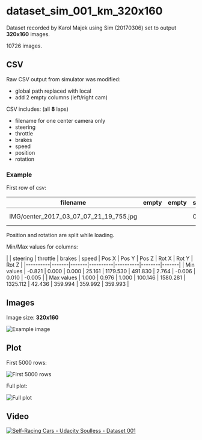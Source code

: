 # dataset_sim_001_km_320x160

Dataset recorded by Karol Majek using Sim (20170306) set to output **320x160** images.

10726 images.

## CSV

Raw CSV output from simulator was modified:

- global path replaced with local
- add 2 empty columns (left/right cam)


CSV includes: (all **8** laps)

- filename for one center camera only
- steering
- throttle
- brakes
- speed
- position
- rotation

### Example

First row of csv:

| filename | empty | empty | steering | throttle | brakes | speed | Position | Rotation|
|----------|-------|-------|----------|----------|--------|-------|----------------|----------------|
| IMG/center_2017_03_07_07_21_19_755.jpg | | | 0.0 | 0.681 | 0.0 | 32.178 | 1238.048:750.667: 29.766 | 356.186:177.798:359.968 |

Position and rotation are split while loading.

Min/Max values for columns:

|   | steering | throttle | brakes | speed | Pos X | Pos Y | Pos Z | Rot X | Rot Y | Rot Z |
|----------|-------|-------|----------|----------|--------|-------|
| Min values | -0.821 | 0.000 | 0.000 | 25.161 | 1179.530 | 491.830 | 2.764 | -0.006 | 0.010 | -0.005 |
| Max values | 1.000 | 0.976 | 1.000 | 100.146 | 1580.281 | 1325.112 | 42.436 | 359.994 | 359.992 | 359.993 |

## Images

Image size: **320x160**

![Example image](IMG/center_2017_03_07_07_21_19_755.jpg)

## Plot

First 5000 rows:

![First 5000 rows](first5000.png)

Full plot:

![Full plot](full.png)

## Video

[![Self-Racing Cars - Udacity Soulless - Dataset 001](https://img.youtube.com/vi/xC7O5KCY1lk/0.jpg)](https://www.youtube.com/watch?v=xC7O5KCY1lk)

